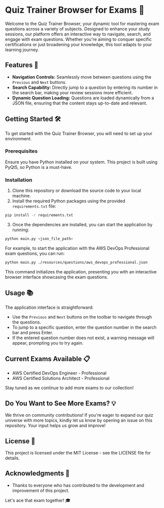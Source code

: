 
# Quiz Trainer Browser for Exams 🚀

Welcome to the Quiz Trainer Browser, your dynamic tool for mastering exam questions across a variety of subjects. Designed to enhance your study sessions, our platform offers an interactive way to navigate, search, and engage with exam questions. Whether you're aiming to conquer specific certifications or just broadening your knowledge, this tool adapts to your learning journey.

## Features 🌟

- **Navigation Controls:** Seamlessly move between questions using the `Previous` and `Next` buttons.
- **Search Capability:** Directly jump to a question by entering its number in the search bar, making your review sessions more efficient.
- **Dynamic Question Loading:** Questions are loaded dynamically from a JSON file, ensuring that the content stays up-to-date and relevant.

## Getting Started 🛠️

To get started with the Quiz Trainer Browser, you will need to set up your environment.

### Prerequisites

Ensure you have Python installed on your system. This project is built using PyQt5, so Python is a must-have.

### Installation

1. Clone this repository or download the source code to your local machine.
2. Install the required Python packages using the provided `requirements.txt` file:

```bash
pip install -r requirements.txt
```

3. Once the dependencies are installed, you can start the application by running:

```bash
python main.py <json_file_path>
```

For example, to start the application with the AWS DevOps Professional exam questions, you can run:

```bash
python main.py ./resources/questions/aws_devops_professional.json
```

This command initializes the application, presenting you with an interactive browser interface showcasing the exam questions.

## Usage 📚

The application interface is straightforward:

- Use the `Previous` and `Next` buttons on the toolbar to navigate through the questions.
- To jump to a specific question, enter the question number in the search bar and press Enter.
- If the entered question number does not exist, a warning message will appear, prompting you to try again.

## Current Exams Available 📋

- AWS Certified DevOps Engineer - Professional
- AWS Certified Solutions Architect - Professional

Stay tuned as we continue to add more exams to our collection!

## Do You Want to See More Exams? 💡

We thrive on community contributions! If you're eager to expand our quiz universe with more topics, kindly let us know by opening an issue on this repository. Your input helps us grow and improve!

## License 📄

This project is licensed under the MIT License - see the LICENSE file for details.

## Acknowledgments 🙏

- Thanks to everyone who has contributed to the development and improvement of this project.

Let's ace that exam together! 🎓
